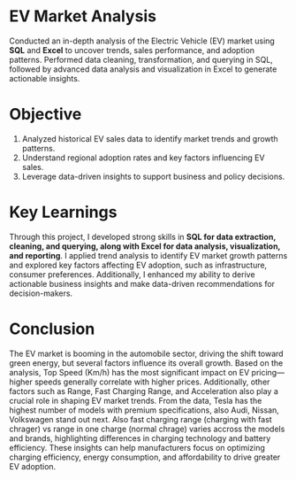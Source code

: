 # EV Market Analysis
Conducted an in-depth analysis of the Electric Vehicle (EV) market using **SQL** and **Excel** to uncover trends, sales performance, and adoption patterns. Performed data cleaning, transformation, and querying in SQL, followed by advanced data analysis and visualization in Excel to generate actionable insights.
# Objective
1. Analyzed historical EV sales data to identify market trends and growth patterns.
2. Understand regional adoption rates and key factors influencing EV sales.
3. Leverage data-driven insights to support business and policy decisions.
# Key Learnings
Through this project, I developed strong skills in **SQL for data extraction, cleaning, and querying, along with Excel for data analysis, visualization, and reporting**. I applied trend analysis to identify EV market growth patterns and explored key factors affecting EV adoption, such as infrastructure, consumer preferences. Additionally, I enhanced my ability to derive actionable business insights and make data-driven recommendations for decision-makers.
# Conclusion
The EV market is booming in the automobile sector, driving the shift toward green energy, but several factors influence its overall growth. Based on the analysis, Top Speed (Km/h) has the most significant impact on EV pricing—higher speeds generally correlate with higher prices. Additionally, other factors such as Range, Fast Charging Range, and Acceleration also play a crucial role in shaping EV market trends.
From the data, Tesla has the highest number of models with premium specifications, also Audi, Nissan, Volkswagen stand out next. Also fast charging range (charging with fast chrager) vs range in one charge (normal chrage) varies accross the models and brands, highlighting differences in charging technology and battery efficiency. These insights can help manufacturers focus on optimizing charging efficiency, energy consumption, and affordability to drive greater EV adoption.
